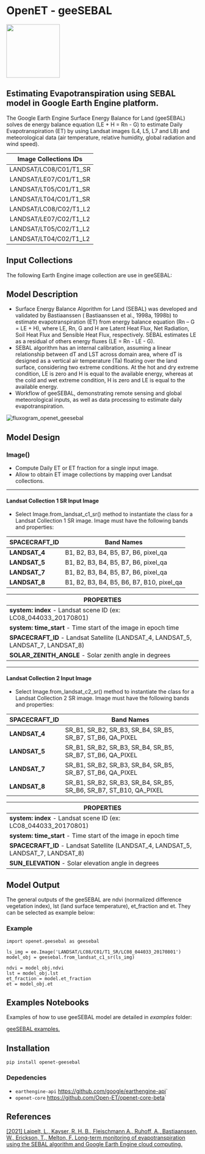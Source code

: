 OpenET - geeSEBAL
=================

<img src="https://github.com/et-brasil/EESEBAL/blob/master/Images/geeSEBAL_logo_update_cut.png?raw=true" width="140">

## Estimating Evapotranspiration using SEBAL model in Google Earth Engine platform.

The Google Earth Engine Surface Energy Balance for Land (geeSEBAL) solves de energy balance equation (LE + H = Rn - G) to estimate Daily Evapotranspiration (ET) by using Landsat images (L4, L5, L7 and L8) and meteorological data (air temperature, relative humidity, global radiation and wind speed).

| Image Collections IDs  |
| :--------------------: |
| LANDSAT/LC08/C01/T1_SR |
| LANDSAT/LE07/C01/T1_SR |
| LANDSAT/LT05/C01/T1_SR |
| LANDSAT/LT04/C01/T1_SR |
| LANDSAT/LC08/C02/T1_L2 |
| LANDSAT/LE07/C02/T1_L2 |
| LANDSAT/LT05/C02/T1_L2 |
| LANDSAT/LT04/C02/T1_L2 |

## Input Collections

The following Earth Engine image collection are use in geeSEBAL:

## Model Description

* Surface Energy Balance Algorithm for Land (SEBAL) was developed and validated by Bastiaanssen ( Bastiaanssen et al., 1998a, 1998b) to estimate evapotranspiration (ET) from energy balance equation (Rn – G = LE + H), where LE, Rn, G and H are Latent Heat Flux, Net Radiation, Soil Heat Flux and Sensible Heat Flux, respectively. SEBAL estimates LE as a residual of others energy fluxes (LE = Rn - LE - G).
* SEBAL algorithm has an internal calibration, assuming a linear relationship between dT and LST across domain area, where dT is designed as a vertical air temperature (Ta) floating over the land surface, considering two extreme conditions. At the hot and dry extreme condition, LE is zero and H is equal to the available energy, whereas at the cold and wet extreme condition, H is zero and LE is equal to the available energy.
* Workflow of geeSEBAL, demonstrating remote sensing and global meteorological inputs, as well as data processing to estimate daily evapotranspiration.

![fluxogram_openet_geesebal](https://user-images.githubusercontent.com/45111381/127649854-db066c12-8eb4-497c-8a4b-bed1791117d2.jpg)

## Model Design

### Image()

* Compute Daily ET or ET fraction for a single input image.
* Allow to obtain ET image collections by mapping over Landsat collections.

------------

#### Landsat Collection 1 SR Input Image

* Select Image.from_landsat_c1_sr() method to instantiate the class for a Landsat Collection 1 SR image. Image must have the following bands and properties:

| SPACECRAFT_ID | Band Names                                |
| ------------- | ----------------------------------------- |
| **LANDSAT_4** | B1, B2, B3, B4, B5, B7, B6, pixel_qa      |
| **LANDSAT_5** | B1, B2, B3, B4, B5, B7, B6, pixel_qa      |
| **LANDSAT_7** | B1, B2, B3, B4, B5, B7, B6, pixel_qa      |
| **LANDSAT_8** | B1, B2, B3, B4, B5, B6, B7, B10, pixel_qa |

| PROPERTIES                                                                         |
| ---------------------------------------------------------------------------------- |
| **system: index** - Landsat scene ID (ex: LC08_044033_20170801)                    |
| **system: time_start** - Time start of the image in epoch time                     |
| **SPACECRAFT_ID** - Landsat Satellite (LANDSAT_4, LANDSAT_5, LANDSAT_7, LANDSAT_8) |
| **SOLAR_ZENITH_ANGLE** - Solar zenith angle in degrees                             |

------------

#### Landsat Collection 2 Input Image

* Select Image.from_landsat_c2_sr() method to instantiate the class for a Landsat Collection 2 SR image. Image must have the following bands and properties:

| SPACECRAFT_ID | Band Names                                                        |
| ------------- | ----------------------------------------------------------------- |
| **LANDSAT_4** | SR_B1, SR_B2, SR_B3, SR_B4, SR_B5, SR_B7, ST_B6, QA_PIXEL         |
| **LANDSAT_5** | SR_B1, SR_B2, SR_B3, SR_B4, SR_B5, SR_B7, ST_B6, QA_PIXEL         |
| **LANDSAT_7** | SR_B1, SR_B2, SR_B3, SR_B4, SR_B5, SR_B7, ST_B6, QA_PIXEL         |
| **LANDSAT_8** | SR_B1, SR_B2, SR_B3, SR_B4, SR_B5, SR_B6, SR_B7, ST_B10, QA_PIXEL |

| PROPERTIES                                                                         |
| ---------------------------------------------------------------------------------- |
| **system: index** - Landsat scene ID (ex: LC08_044033_20170801)                    |
| **system: time_start** - Time start of the image in epoch time                     |
| **SPACECRAFT_ID** - Landsat Satellite (LANDSAT_4, LANDSAT_5, LANDSAT_7, LANDSAT_8) |
| **SUN_ELEVATION** - Solar elevation angle in degrees                               |

## Model Output

The general outputs of the geeSEBAL are ndvi (normalized difference vegetation index), lst (land surface temperature), et_fraction and et. They can be selected as example below:

### Example
	import openet.geesebal as geesebal
	
	ls_img = ee.Image('LANDSAT/LC08/C01/T1_SR/LC08_044033_20170801')
	model_obj = geesebal.from_landsat_c1_sr(ls_img)

	ndvi = model_obj.ndvi
	lst = model_obj.lst
	et_fraction = model.et_fraction
	et = model_obj.et

## Examples Notebooks

Examples of how to use geeSEBAL model are detailed in *examples* folder:

[geeSEBAL examples.](https://github.com/et-brasil/openet-geesebal/blob/main/examples "Examples")

## Installation

	pip install openet-geesebal

### Depedencies

 * `earthengine-api` <https://github.com/google/earthengine-api>`
 * `openet-core` <https://github.com/Open-ET/openet-core-beta>`

## References

[[2021] Laipelt, L., Kayser, R. H. B., Fleischmann A., Ruhoff, A., Bastiaanssen, W., Erickson, T., Melton, F. Long-term monitoring of evapotranspiration using the SEBAL algorithm and Google Earth Engine cloud computing.](https://doi.org/10.1016/j.isprsjprs.2021.05.018)
